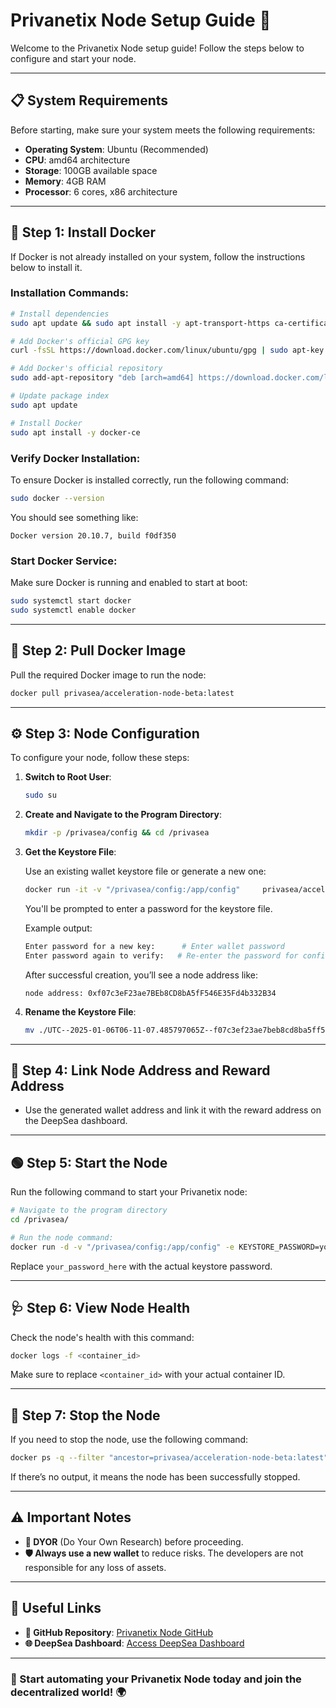 
# Privanetix Node Setup Guide 🚀

Welcome to the Privanetix Node setup guide! Follow the steps below to configure and start your node.

---

## 📋 **System Requirements**

Before starting, make sure your system meets the following requirements:

- **Operating System**: Ubuntu (Recommended)
- **CPU**: amd64 architecture
- **Storage**: 100GB available space
- **Memory**: 4GB RAM
- **Processor**: 6 cores, x86 architecture

---

## 🐳 **Step 1: Install Docker**

If Docker is not already installed on your system, follow the instructions below to install it.

### Installation Commands:

```bash
# Install dependencies
sudo apt update && sudo apt install -y apt-transport-https ca-certificates curl software-properties-common

# Add Docker's official GPG key
curl -fsSL https://download.docker.com/linux/ubuntu/gpg | sudo apt-key add -

# Add Docker's official repository
sudo add-apt-repository "deb [arch=amd64] https://download.docker.com/linux/ubuntu $(lsb_release -cs) stable"

# Update package index
sudo apt update

# Install Docker
sudo apt install -y docker-ce
```

### Verify Docker Installation:

To ensure Docker is installed correctly, run the following command:

```bash
sudo docker --version
```

You should see something like:

```
Docker version 20.10.7, build f0df350
```

### Start Docker Service:

Make sure Docker is running and enabled to start at boot:

```bash
sudo systemctl start docker
sudo systemctl enable docker
```

---

## 🚀 **Step 2: Pull Docker Image**

Pull the required Docker image to run the node:

```bash
docker pull privasea/acceleration-node-beta:latest
```

---

## ⚙️ **Step 3: Node Configuration**

To configure your node, follow these steps:

1. **Switch to Root User**:

    ```bash
    sudo su
    ```

2. **Create and Navigate to the Program Directory**:

    ```bash
    mkdir -p /privasea/config && cd /privasea
    ```

3. **Get the Keystore File**:

    Use an existing wallet keystore file or generate a new one:

    ```bash
    docker run -it -v "/privasea/config:/app/config"     privasea/acceleration-node-beta:latest ./node-calc new_keystore
    ```

    You'll be prompted to enter a password for the keystore file.

    Example output:

    ```bash
    Enter password for a new key:      # Enter wallet password  
    Enter password again to verify:   # Re-enter the password for confirmation
    ```

    After successful creation, you’ll see a node address like:

    ```
    node address: 0xf07c3eF23ae7BEb8CD8bA5fF546E35Fd4b332B34
    ```

4. **Rename the Keystore File**:

    ```bash
    mv ./UTC--2025-01-06T06-11-07.485797065Z--f07c3ef23ae7beb8cd8ba5ff546e35fd4b332b34  ./wallet_keystore
    ```

---

## 🔗 **Step 4: Link Node Address and Reward Address**

- Use the generated wallet address and link it with the reward address on the DeepSea dashboard.

---

## 🟢 **Step 5: Start the Node**

Run the following command to start your Privanetix node:

```bash
# Navigate to the program directory
cd /privasea/

# Run the node command:
docker run -d -v "/privasea/config:/app/config" -e KEYSTORE_PASSWORD=your_password_here privasea/acceleration-node-beta:latest
```

Replace `your_password_here` with the actual keystore password.

---

## 🩺 **Step 6: View Node Health**

Check the node's health with this command:

```bash
docker logs -f <container_id>
```

Make sure to replace `<container_id>` with your actual container ID.

---

## 🛑 **Step 7: Stop the Node**

If you need to stop the node, use the following command:

```bash
docker ps -q --filter "ancestor=privasea/acceleration-node-beta:latest" | xargs --no-run-if-empty docker stop
```

If there’s no output, it means the node has been successfully stopped.

---

## ⚠️ **Important Notes**

- **📖 DYOR** (Do Your Own Research) before proceeding.
- **🛡️ Always use a new wallet** to reduce risks. The developers are not responsible for any loss of assets.

---

## 🔗 **Useful Links**

- **📂 GitHub Repository**: [Privanetix Node GitHub](https://github.com/your-repo-link)
- **🌐 DeepSea Dashboard**: [Access DeepSea Dashboard](https://deepsea.example)

---

### 🚀 Start automating your Privanetix Node today and join the decentralized world! 🌍
